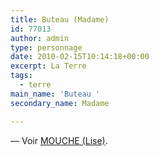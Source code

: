 ```yaml
---
title: Buteau (Madame)
id: 77013
author: admin
type: personnage
date: 2010-02-15T10:14:18+00:00
excerpt: La Terre
tags:
  - terre
main_name: 'Buteau '
secondary_name: Madame

---
```

— Voir [MOUCHE (Lise)][1].

 [1]: http://
